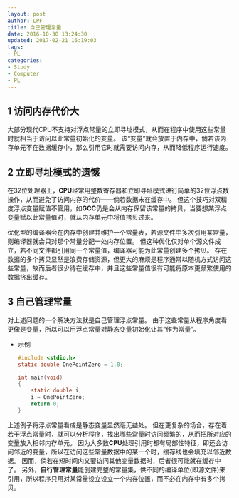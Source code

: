```yaml
---
layout: post
author: LPF
title: 自己管理常量
date: 2016-10-30 13:24:30
updated: 2017-02-21 16:19:03
tags:
- PL
categories:
- Study
- Computer
- PL
---
```

## 1 访问内存代价大

大部分现代CPU不支持对浮点常量的立即寻址模式，从而在程序中使用这些常量时就相当于访问以此常量初始化的变量。
该“变量”就会放置于内存中，倘若该内存单元不在数据缓存中，那么引用它时就需要访问内存，从而降低程序运行速度。

## 2 立即寻址模式的遗憾

在32位处理器上，**CPU**经常用整数寄存器和立即寻址模式进行简单的32位浮点数操作，从而避免了访问内存的代价——倘若数据未在缓存中。
但这个技巧对双精度浮点变量赋值不管用，如**GCC**仍是会从内存保留该常量的拷贝，当要想某浮点变量赋以此常量值时，就从内存单元中将值拷贝过来。

优化型的编译器会在内存中创建并维护一个常量表，若源文件中多次引用某常量，则编译器就会只对那个常量分配一处内存位置。
但这种优化仅对单个源文件成立，若不同文件都引用同一个常量值，编译器可能为此常量创建多个拷贝。
存在数据的多个拷贝显然是浪费存储资源，但更大的麻烦是程序通常以随机方式访问这些常量，故而后者很少待在缓存中，并且这些常量值很有可能将原本更频繁使用的数据挤出缓存。

## 3 自己管理常量

对上述问题的一个解决方法就是自己管理浮点常量。
由于这些常量从程序角度看更像是变量，所以可以用浮点常量对静态变量初始化让其“作为常量”。

- 示例
    
    ```c
    #include <stdio.h>
    static double OnePointZero = 1.0;

    int main(void)
    {
        static double i;
        i = OnePointZero;
        return 0;
    }
    ```

上述例子将浮点常量看成是静态变量显然毫无益处。
但在更复杂的场合，存在着若干浮点常量时，就可以分析程序，找出哪些常量时访问频繁的，从而把所对应的变量放入相邻内存单元。
因为大多数**CPU**处理引用时都有局部性特征，即还会访问邻近的变量，所以在访问这些常量数据中的某一个时，缓存线也会填充以邻近数据。
因而，倘若在短时间内又要访问其他变量数据时，后者很可能就在缓存中了。
另外，**自行管理常量**能创建完整的常量集，供不同的编译单位(即源文件)来引用，所以程序只用对某常量设立设立一个内存位置，而不必在内存中有多个拷贝。